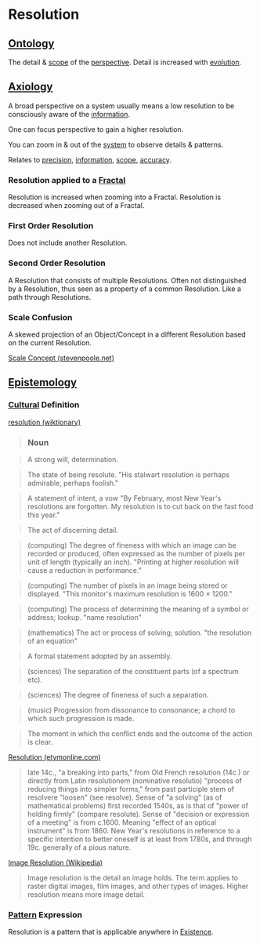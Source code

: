 # Resolution

## [Ontology](./ontology.md)

The detail & [scope](./scope.md) of the [perspective](./perspective.md). Detail is increased with [evolution](./evolution.md).

## [Axiology](./axiology.md)

A broad perspective on a system usually means a low resolution to be consciously aware of the [information](./information.md).

One can focus perspective to gain a higher resolution.

You can zoom in & out of the [system](./system.md) to observe details & patterns.

Relates to [precision](./precision.md), [information](./information.md), [scope](./scope.md), [accuracy](./accuracy.md).

### Resolution applied to a [Fractal](./fractal.md)

Resolution is increased when zooming into a Fractal. Resolution is decreased when zooming out of a Fractal.

### First Order Resolution

Does not include another Resolution.

### Second Order Resolution

A Resolution that consists of multiple Resolutions. Often not distinguished by a Resolution, thus seen as a property of a common Resolution. Like a path through Resolutions.

### Scale Confusion

A skewed projection of an Object/Concept in a different Resolution based on the current Resolution.

<a href="http://stevenpoole.net/articles/scale-confusion/" target="_blank">Scale Concept (stevenpoole.net)</a>

## [Epistemology](./epistemology.md)

### [Cultural](./culture.md) Definition

<a href="http://en.wiktionary.org/wiki/resolution" target="_blank">resolution (wiktionary)</a>

> ### Noun

> A strong will, determination.

> The state of being resolute. "His stalwart resolution is perhaps admirable, perhaps foolish."

> A statement of intent, a vow "By February, most New Year's resolutions are forgotten.   My resolution is to cut back on the fast food this year."

> The act of discerning detail.

> (computing) The degree of fineness with which an image can be recorded or produced, often expressed as the number of pixels per unit of length (typically an inch). "Printing at higher resolution will cause a reduction in performance."

> (computing) The number of pixels in an image being stored or displayed. "This monitor's maximum resolution is 1600 × 1200."

> (computing) The process of determining the meaning of a symbol or address; lookup. "name resolution"

> (mathematics) The act or process of solving; solution. "the resolution of an equation"

> A formal statement adopted by an assembly.

> (sciences) The separation of the constituent parts (of a spectrum etc).

> (sciences) The degree of fineness of such a separation.

> (music) Progression from dissonance to consonance; a chord to which such progression is made.

> The moment in which the conflict ends and the outcome of the action is clear.

<a href="http://www.etymonline.com/index.php?term=resolution" target="_blank">Resolution (etymonline.com)</a>

> late 14c., "a breaking into parts," from Old French resolution (14c.) or directly from Latin resolutionem (nominative resolutio) "process of reducing things into simpler forms," from past participle stem of resolvere "loosen" (see resolve). Sense of "a solving" (as of mathematical problems) first recorded 1540s, as is that of "power of holding firmly" (compare resolute). Sense of "decision or expression of a meeting" is from c.1600. Meaning "effect of an optical instrument" is from 1860. New Year's resolutions in reference to a specific intention to better oneself is at least from 1780s, and through 19c. generally of a pious nature.

<a href="https://en.wikipedia.org/wiki/Image_resolution" target="_blank">Image Resolution (Wikipedia)</a>

> Image resolution is the detail an image holds. The term applies to raster digital images, film images, and other types of images. Higher resolution means more image detail.

### [Pattern](./pattern.md) Expression

Resolution is a pattern that is applicable anywhere in [Existence](./existence.md).
